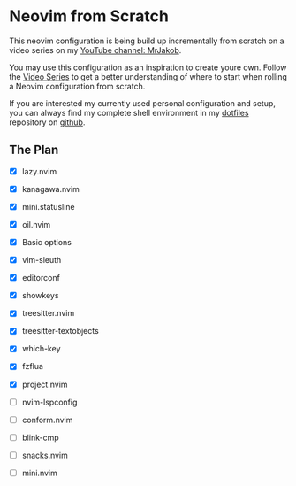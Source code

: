 # Neovim from Scratch

This neovim configuration is being build up incrementally from scratch on a video series on my [YouTube channel: MrJakob](https://youtube.com/c/MrJakob).

You may use this configuration as an inspiration to create youre own. Follow the [Video Series]() to get a better understanding of where to start when rolling a Neovim configuration from scratch.

If you are interested my currently used personal configuration and setup, you can always find my complete shell environment in my [dotfiles](https://github.com/jakobwesthoff/dotfiles) repository on [github](https://github.com/jakobwesthoff).


## The Plan

- [X] lazy.nvim
- [X] kanagawa.nvim
- [X] mini.statusline
- [X] oil.nvim
- [X] Basic options 
- [X] vim-sleuth
- [X] editorconf
- [X] showkeys
- [X] treesitter.nvim
- [X] treesitter-textobjects
- [X] which-key
- [X] fzflua
- [X] project.nvim
- [ ] nvim-lspconfig 
- [ ] conform.nvim
- [ ] blink-cmp
- [ ] snacks.nvim
- [ ] mini.nvim

